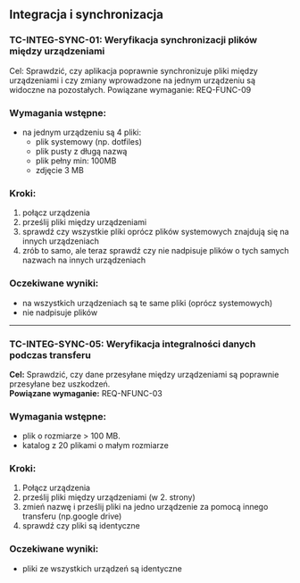 Integracja i synchronizacja
---

### TC-INTEG-SYNC-01: Weryfikacja synchronizacji plików między urządzeniami
Cel: Sprawdzić, czy aplikacja poprawnie synchronizuje pliki między urządzeniami i czy zmiany wprowadzone na jednym urządzeniu są widoczne na pozostałych.
Powiązane wymaganie: REQ-FUNC-09
### Wymagania wstępne:
- na jednym urządzeniu są 4 pliki:
	- plik systemowy (np. dotfiles)
	- plik pusty z długą nazwą
	- plik pełny min: 100MB
	- zdjęcie 3 MB
### Kroki:
1. połącz urządzenia
2. prześlij pliki między urządzeniami
3. sprawdź czy wszystkie pliki oprócz plików systemowych znajdują się na innych urządzeniach
4. zrób to samo, ale teraz sprawdź czy nie nadpisuje plików o tych samych nazwach na innych urządzeniach

### Oczekiwane wyniki:
- na wszystkich urządzeniach są te same pliki (oprócz systemowych)
- nie nadpisuje plików

---

### TC-INTEG-SYNC-05: Weryfikacja integralności danych podczas transferu
**Cel:** Sprawdzić, czy dane przesyłane między urządzeniami są poprawnie przesyłane bez uszkodzeń.  
**Powiązane wymaganie:** REQ-NFUNC-03

### Wymagania wstępne:
- plik o rozmiarze > 100 MB.
- katalog z 20 plikami o małym rozmiarze

### Kroki:
1. Połącz urządzenia
2. prześlij pliki między urządzeniami (w 2. strony)
3. zmień nazwę i prześlij pliki na jedno urządzenie za pomocą innego transferu (np.google drive)
4. sprawdź czy pliki są identyczne
### Oczekiwane wyniki:
- pliki ze wszystkich urządzeń są identyczne
